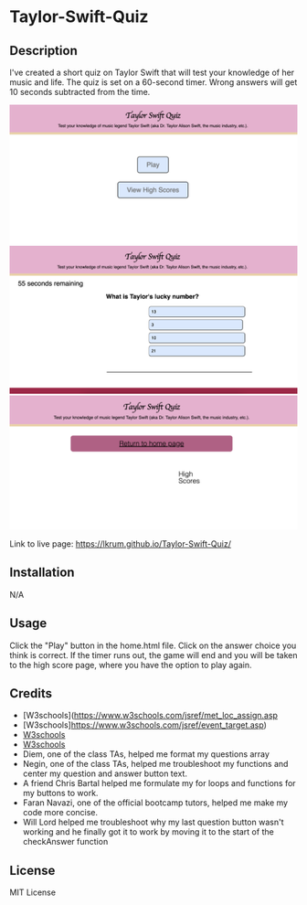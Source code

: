 # Taylor-Swift-Quiz

## Description
I've created a short quiz on Taylor Swift that will test your knowledge of her music and life. The quiz is set on a 60-second timer. Wrong answers will get 10 seconds subtracted from the time. 

![Home](./assets/images/main.png)
![Question](./assets/images/question.png)
![HighScores](./assets/images/highscores.png)

Link to live page: https://lkrum.github.io/Taylor-Swift-Quiz/

## Installation
N/A

## Usage
Click the "Play" button in the home.html file. Click on the answer choice you think is correct. If the timer runs out, the game will end and you will be taken to the high score page, where you have the option to play again.

## Credits 

- [W3schools](https://www.w3schools.com/jsref/met_loc_assign.asp
- [W3schools]https://www.w3schools.com/jsref/event_target.asp)
- [W3schools](https://www.w3schools.com/tags/tag_input.asp)
- [W3schools](https://www.w3schools.com/tags/tag_button.asp)
- Diem, one of the class TAs, helped me format my questions array
- Negin, one of the class TAs, helped me troubleshoot my functions and center my question and answer button text.
- A friend Chris Bartal helped me formulate my for loops and functions for my buttons to work. 
- Faran Navazi, one of the official bootcamp tutors, helped me make my code more concise.
- Will Lord helped me troubleshoot why my last question button wasn't working and he finally got it to work by moving it to the start of the checkAnswer function

## License
MIT License
